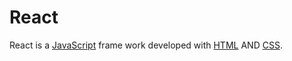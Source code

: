 # React 

React is a [JavaScript](http://wiki/JavaScript) frame work developed with [HTML](/wiki/HTML) AND [CSS](/wiki/CSS).